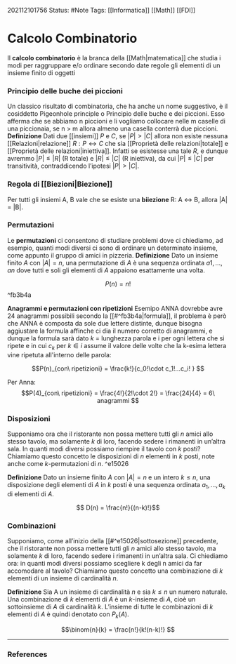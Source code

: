 202112101756
Status: #Note
Tags: [[Informatica]] [[Math]] [[FDI]]

# Calcolo Combinatorio

Il **calcolo combinatorio** è la branca della [[Math|matematica]] che studia i modi per raggruppare e/o ordinare secondo date regole gli elementi di un insieme finito di oggetti

### Principio delle buche dei piccioni
Un classico risultato di combinatoria, che ha anche un nome suggestivo, è il cosiddetto Pigeonhole principle o Principio delle buche e dei piccioni. Esso afferma che se abbiamo n piccioni e li vogliamo collocare nelle m caselle di una piccionaia, se n > m allora almeno una casella conterrà due piccioni.
**Definizione**
Dati due [[insiemi]] $P$ e $C$, se $|P| > |C|$ allora non esiste nessuna [[Relazioni|relazione]] $R: P \leftrightarrow C$ che sia [[Proprietà delle relazioni|totale]] e [[Proprietà delle relazioni|iniettiva]]. Infatti se esistesse una tale $R$, e dunque avremmo $|P| \leq |R|$ (R totale) e $|R| \leq |C|$ (R iniettiva), da cui $|P| \leq |C|$ per transitività, contraddicendo l’ipotesi $|P| > |C|$. 

### Regola di [[Biezioni|Biezione]]
Per tutti gli insiemi A, B vale che se esiste una **biiezione** R: A ↔ B, allora |A| = |B|.

### Permutazioni
Le **permutazioni** ci consentono di studiare problemi dove
ci chiediamo, ad esempio, quanti modi diversi ci sono di ordinare un determinato insieme, come appunto il gruppo di amici in pizzeria.
**Definizione**
Dato un insieme finito $A$ con $|A| = n$, una permutazione di $A$ è una sequenza ordinata $a1, ..., an$ dove tutti e soli gli elementi di $A$ appaiono esattamente una volta.

$$P(n) = n!$$ ^fb3b4a

**Anagrammi e permutazioni con ripetizioni**
Esemipo ANNA dovrebbe avre 24 anagrammi possibili secondo la [[#^fb3b4a|formula]], il problema è però che ANNA è composta da sole due lettere distinte, dunque bisogna aggiustare la formula affinche ci dia il numero corretto di anagrammi, e dunque la formula sarà dato $k$ = lunghezza parola e i per ogni lettera che si ripete e in cui $c_k$ per $k \in i$ assume il valore delle volte che la k-esima lettera vine ripetuta all'interno delle parola:

$$P(n)_{con\ ripetizioni} = \frac{k!}{c_0!\cdot c_1!...c_i! } $$

Per Anna:
$$P(4)_{con\ ripetizioni} = \frac{4!}{2!\cdot 2!} = \frac{24}{4} = 6\ anagrammi $$

### Disposizioni
Supponiamo ora che il ristorante non possa mettere tutti gli $n$ amici allo stesso tavolo, ma solamente $k$ di loro, facendo sedere i rimanenti in un’altra sala. In quanti modi diversi possiamo riempire il tavolo con $k$ posti? Chiamiamo questo concetto le disposizioni di $n$ elementi in $k$ posti, note anche come $k$-permutazioni di $n$. ^e15026

**Definizione**
Dato un insieme finito $A$ con $|A| = n$ e un intero $k \leq n$, una disposizione degli elementi di $A$ in $k$ posti è una sequenza ordinata $a_1, ..., a_k$ di elementi di $A$.

$$ D(n) = \frac{n!}{(n-k)!}$$

### Combinazioni

Supponiamo, come all’inizio della [[#^e15026|sottosezione]] precedente, che il ristorante non possa mettere tutti gli $n$ amici allo stesso tavolo, ma solamente $k$ di loro, facendo sedere i rimanenti in un’altra sala. Ci chiediamo ora: in quanti modi diversi possiamo scegliere k degli n amici da far accomodare al tavolo? Chiamiamo questo concetto una combinazione di $k$ elementi di un insieme di cardinalità $n$.

**Definizione**
Sia A un insieme di cardinalità $n$ e sia $k \leq n$ un numero naturale. Una combinazione di $k$ elementi di $A$ è un $k$-insieme di $A$, cioè un sottoinsieme di $A$ di cardinalità $k$. L’insieme di tutte le combinazioni di $k$ elementi di $A$ è quindi denotato con $P_k(A)$.

$$\binom{n}{k} = \frac{n!}{k!(n-k)!} $$

---
### References